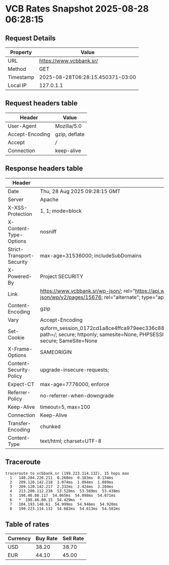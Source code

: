 # VCB Rates Snapshot 2025-08-28 06:28:15
## Request Details

| Property | Value |
|----------|-------|
| URL | https://www.vcbbank.sr/ |
| Method | GET |
| Timestamp | 2025-08-28T06:28:15.450371-03:00 |
| Local IP | 127.0.1.1 |
    
## Request headers table

| Header | Value |
|--------|-------|
| User-Agent | Mozilla/5.0 |
| Accept-Encoding | gzip, deflate |
| Accept | */* |
| Connection | keep-alive |

    
## Response headers table
| Header | Value |
|--------|-------|
| Date | Thu, 28 Aug 2025 09:28:15 GMT |
| Server | Apache |
| X-XSS-Protection | 1, 1; mode=block |
| X-Content-Type-Options | nosniff |
| Strict-Transport-Security | max-age=31536000; includeSubDomains |
| X-Powered-By | Project SECURITY |
| Link | <https://www.vcbbank.sr/wp-json/>; rel="https://api.w.org/", <https://www.vcbbank.sr/wp-json/wp/v2/pages/15676>; rel="alternate"; type="application/json", <https://www.vcbbank.sr/>; rel=shortlink |
| Content-Encoding | gzip |
| Vary | Accept-Encoding |
| Set-Cookie | quform_session_0172cd1a8ce4ffca979eec336c8836d5=9SKWFLq4HF2XYtaSXqB9fLMyAqRGJXEAADLdu8oi; path=/; secure; httponly; samesite=None, PHPSESSID=61344ca06c0c7b82d74fc4b54bb51955; path=/; secure; SameSite=None |
| X-Frame-Options | SAMEORIGIN |
| Content-Security-Policy | upgrade-insecure-requests; |
| Expect-CT | max-age=7776000, enforce |
| Referrer-Policy | no-referrer-when-downgrade |
| Keep-Alive | timeout=5, max=100 |
| Connection | Keep-Alive |
| Transfer-Encoding | chunked |
| Content-Type | text/html; charset=UTF-8 |

## Traceroute 

```
traceroute to vcbbank.sr (199.223.114.132), 15 hops max
  1   140.204.226.211  0.268ms  0.183ms  0.134ms 
  2   209.120.142.218  1.074ms  1.094ms  1.089ms 
  3   209.120.142.217  2.332ms  2.424ms  3.204ms 
  4   213.200.112.238  53.528ms  53.569ms  53.438ms 
  5   198.46.80.117  54.065ms  54.098ms  54.071ms 
  6   *  198.46.80.15  54.429ms  * 
  7   104.193.140.61  54.999ms  54.946ms  54.920ms 
  8   199.223.114.132  54.682ms  54.613ms  54.582ms 

```


## Table of rates

| Currency | Buy Rate | Sell Rate |
|----------|----------|-----------|
| USD | 38.20 | 38.70 |
| EUR | 44.10 | 45.00 |
